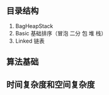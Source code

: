 ## 目录结构

1. BagHeapStack  
2. Basic         基础排序（冒泡 二分 包 堆 栈）
3. Linked        链表


## 算法基础


## 时间复杂度和空间复杂度

